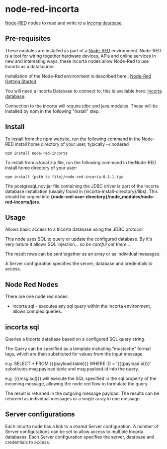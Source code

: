 node-red-incorta
=====================
<a href="http://nodered.org" target="_new">Node-RED</a> nodes to read and write to a <a href="https://github.com/incorta" target="_new">Incorta database</a>.

Pre-requisites
--------------

These modules are installed as part of a <a href="http://nodered.org" target="_new">Node-RED</a> environment. Node-RED is a tool for wiring together hardware devices, APIs and online services in new and interesting ways, these incorta nodes allow Node-Red to use Incorta as a datasource.

Installation of the Node-Red environment is described here : <a href="http://nodered.org/docs/getting-started/" target="_new">Node-Red Getting Started</a>.

You will need a Incorta Database to connect to, this is available here: <a href="https://github.com/incorta" target="_new">Incorta database</a>.

Connection to the incorta will require jdbc and java modules. These will be installed by npm in the following "Install" step.

Install
-------

To install from the npm website, run the following command in the Node-RED install home directory of your user, typically ~/.nodered

    npm install node-red-incorta
    
To install from a local zip file, run the following command in theNode-RED install home directory of your user:

    npm install {path to file}/node-red-incorta-0.1.1.tgz

The postgresql_nov.jar file containing the JDBC driver is part of the Incorta database installation (usually found in {incorta-install-directory}/libs). This should be copied into <b>{node-red-user-directory}/node_modules/node-red-incorta/jars</b>.

Usage
-----

Allows basic access to a Incorta database using the JDBC protocol

This node uses SQL to query or update the configured database. By it's very nature it allows SQL injection... so <i>be careful out there...</i>

The result rows can be sent together as an array or as individual messages.

A Server configuration specifies the server, database and credentials to access.

Node Red Nodes
--------------

There are one node red nodes:

  * incorta sql - executes any sql query within the Incorta environment, allows complex queries.
  

incorta sql
---------

Queries a Incorta database based on a configured SQL query string.

The Query can be specified as a template including "mustache" format tags, which are then substituted for values from the input message.

e.g. SELECT * FROM {{{payload.table}}} WHERE ID = '{{{payload.id}}}'
substitutes msg.payload.table and msg.payload.id into the query.

e.g. {{{msg.sql}}}
will execute the SQL specified in the sql property of the incoming message, allowing the node red flow to formulate the query.

The result is returned in the outgoing message payload. The results can be returned as individual messages or a single array in one message.

Server configurations
---------------------

Each Incorta node has a link to a shared Server configuration. A number of Server configurations can be set to allow access to multiple Incorta databases. Each Server configuration specifies the server, database and credentials to access.






